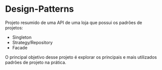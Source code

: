 # Design-Patterns

Projeto resumido de uma API de uma loja que possui os padrões de projetos:

- Singleton
- Strategy/Repository
- Facade

O principal objetivo desse projeto é explorar os principais e mais utilizados padrões de projeto na prática.
